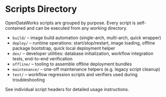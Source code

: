 # Scripts Directory

OpenDataWorks scripts are grouped by purpose. Every script is self-contained and can be executed from any working directory.

- `build/` – image build automation (single-arch, multi-arch, quick wrapper)
- `deploy/` – runtime operations: start/stop/restart, image loading, offline package bootstrap, quick local deployment helper
- `dev/` – developer utilities: database initialization, workflow integration tests, end-to-end verification
- `offline/` – tooling to assemble offline deployment bundles
- `maintenance/` – one-off maintenance helpers (e.g. legacy script cleanup)
- `test/` – workflow regression scripts and verifiers used during troubleshooting

See individual script headers for detailed usage instructions.
